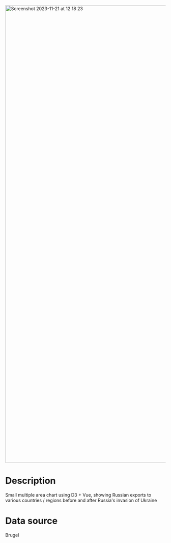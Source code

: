 <img width="1436" alt="Screenshot 2023-11-21 at 12 18 23" src="https://github.com/jhjanicki/d3_vue_small_multiple_area/assets/6565011/a4a61581-1450-4b4f-84d7-4d30a81a077a">

# Description
Small multiple area chart using D3 + Vue, showing Russian exports to various countries / regions before and after Russia's invasion of Ukraine

# Data source
Brugel
